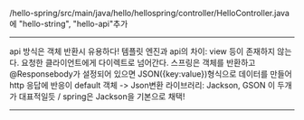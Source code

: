 /hello-spring/src/main/java/hello/hellospring/controller/HelloController.java에 "hello-string", "hello-api"추가
***
api 방식은 객체 반환시 유용하다!
템플릿 엔진과 api의 차이: view 등이 존재하지 않는다. 요청한 클라이언트에게 다이렉트로 넘어간다.
스프링은 객체를 반환하고 @Responsebody가 설정되어 있으면 JSON({key:value})형식으로 데이터를 만들어 http 응답에 반응이 default
객체 -> Json변환 라이브러리: Jackson, GSON 이 두개가 대표적일듯 / spring은 Jackson을 기본으로 채택!
***


